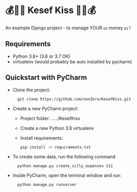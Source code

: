 #  💰🤑💋 Kesef Kiss 💋🤑💰
An example Django project - to manage YOUR 💵 money 💵 !

## Requirements
* Python 3.8+ (3.6 or 3.7 OK)
* virtualenv (would probably be auto installed by pycharm)

## Quickstart with PyCharm

* Clone the project:

        git clone https://github.com/nonZero/KesefKiss.git
        
* Create a new PyCharm project:
    * Project folder: ...../KesefKiss
    * Create a new Python 3.8 virtualenv
    * Install requirements:
    
          pip install -r requirements.txt 
   
* To create some data, run the following command 

        python manage.py create_silly_expenses 111

* Inside PyCharm, open the terminal window and run:

        python manage.py runserver
